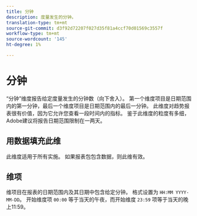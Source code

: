 ```yaml
---
title: 分钟
description: 度量发生的分钟。
translation-type: tm+mt
source-git-commit: d3f92d72207f027d35f81a4ccf70d01569c3557f
workflow-type: tm+mt
source-wordcount: '145'
ht-degree: 1%

---
```



# 分钟

“分钟”维度报告给定度量发生的分钟数（向下舍入）。 第一个维度项目是日期范围内的第一分钟，最后一个维度项目是日期范围内的最后一分钟。 此维度对趋势报表很有价值，因为它允许您查看一段时间内的指标。 鉴于此维度的粒度有多细，Adobe建议将报告日期范围限制在一两天。

## 用数据填充此维

此维度适用于所有实施。 如果报表包包含数据，则此维有效。

## 维项

维项目在报表的日期范围内及其日期中包含给定分钟。 格式设置为 `HH:MM YYYY-MM-DD`。 开始维度项 `00:00` 等于当天的午夜，而开始维度 `23:59` 项等于当天的晚上11:59。
